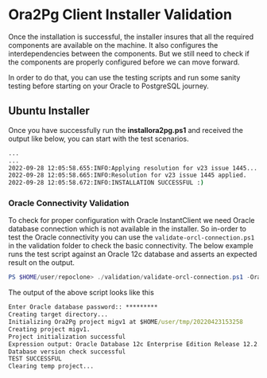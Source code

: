 # Ora2Pg Client Installer Validation

Once the installation is successful, the installer insures that all the required components are available on the machine. It also configures the interdependencies between the components. But we still need to check if the components are properly configured before we can move forward.

In order to do that, you can use the testing scripts and run some sanity testing before starting on your Oracle to PostgreSQL journey.

## Ubuntu Installer

Once you have successfully run the **installora2pg.ps1** and received the output like below, you can start with the test scenarios.

```cmd
...
...
2022-09-28 12:05:58.655:INFO:Applying resolution for v23 issue 1445...
2022-09-28 12:05:58.665:INFO:Resolution for v23 issue 1445 applied.
2022-09-28 12:05:58.672:INFO:INSTALLATION SUCCESSFUL :)
```

### Oracle Connectivity Validation

To check for proper configuration with Oracle InstantClient we need Oracle database connection which is not available in the installer. So in-order to test the Oracle connectivity you can use the ```validate-orcl-connection.ps1``` in the validation folder to check the basic connectivity. The below example runs the test script against an Oracle 12c database and asserts an expected result on the output.

```powershell
PS $HOME/user/repoclone> ./validation/validate-orcl-connection.ps1 -OracleDNS "dbi:Oracle:host=X.X.X.X;sid=orcl;port=1521" -OracleUser "system" -OraclePwd "<FILL THIS>" -ExpectedResult "12c Enterprise Edition Release 12.2.0.1.0"
```

The output of the above script looks like this

```cmd
Enter Oracle database password:: *********
Creating target directory...
Initializing Ora2Pg project migv1 at $HOME/user/tmp/20220423153258
Creating project migv1.
Project initialization successful
Expression output: Oracle Database 12c Enterprise Edition Release 12.2.0.1.0
Database version check successful
TEST SUCCESSFUL
Clearing temp project...
```
